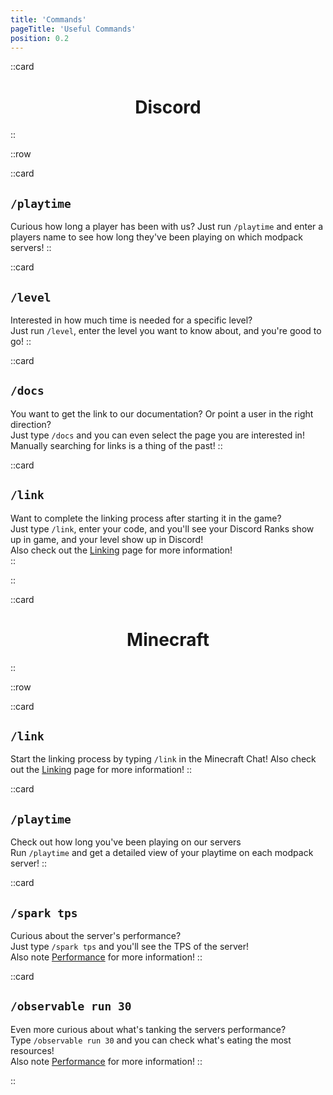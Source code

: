 ```yaml
---
title: 'Commands'
pageTitle: 'Useful Commands'
position: 0.2
---
```


::card
<h1 style="text-align: center">Discord</h1>
::

::row

::card
## `/playtime`
Curious how long a player has been with us?
Just run `/playtime` and enter a players name to see how long they've been playing on which modpack servers!
::

::card
## `/level`
Interested in how much time is needed for a specific level?  
Just run `/level`, enter the level you want to know about, and you're good to go!
::

::card
## `/docs`
You want to get the link to our documentation? Or point a user in the right direction?  
Just type `/docs` and you can even select the page you are interested in!  
Manually searching for links is a thing of the past!
::

::card
## `/link`
Want to complete the linking process after starting it in the game?  
Just type `/link`, enter your code, and you'll see your Discord Ranks show up in game, and your level show up in Discord!  
Also check out the [Linking](/docs/getting-started/linking) page for more information!  
::

::

::card
<h1 style="text-align: center">Minecraft</h1>
::

::row

::card
## `/link`
Start the linking process by typing `/link` in the Minecraft Chat!
Also check out the [Linking](/docs/getting-started/linking) page for more information!
::

::card
## `/playtime`
Check out how long you've been playing on our servers  
Run `/playtime` and get a detailed view of your playtime on each modpack server!
::

::card
## `/spark tps`
Curious about the server's performance?  
Just type `/spark tps` and you'll see the TPS of the server!  
Also note [Performance](/docs/getting-started/performance) for more information!
::

::card
## `/observable run 30`
Even more curious about what's tanking the servers performance?  
Type `/observable run 30` and you can check what's eating the most resources!  
Also note [Performance](/docs/getting-started/performance) for more information!
::

::
